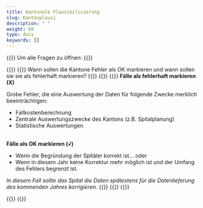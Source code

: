 ```yaml
---
title: Kantonale Plausibilisierung
slug: Kantonplausi
description: " "
weight: 60
type: docs
keywords: []
---
```


{{<faqBlock>}}
Um alle Fragen zu öffnen: {{<collapsibleGroupCommand groupId="Kantonplausi">}}

{{<numberedList>}}
{{<listItem>}}
Wann sollen die Kantone Fehler als OK markieren und wann sollen sie sie als fehlerhaft markieren?
{{<insertImage image="fehlerhaft_de.png" class="edge max-w-90">}}
{{<collapsibleBlock groupId="Kantonplausi">}}
{{<markdown>}}
**Fälle als fehlerhaft markieren (X)**  

Grobe Fehler, die eine Auswertung der Daten für folgende Zwecke merklich beeinträchtigen:
- Fallkostenberechnung
- Zentrale Auswertungszwecke des Kantons (z.B. Spitalplanung)
- Statistische Auswertungen  
&nbsp;

**Fälle als OK markieren (√)**
- Wenn die Begründung der Spitäler korrekt ist…
oder
- Wenn in diesem Jahr keine Korrektur mehr möglich ist und der Umfang des Fehlers begrenzt ist. 

*In diesem Fall sollte das Spital die Daten spätestens für die Datenlieferung des kommenden Jahres korrigieren.* 
{{</markdown>}}
{{</collapsibleBlock>}}
{{</listItem>}}

{{</numberedList>}}
{{</faqBlock>}}
